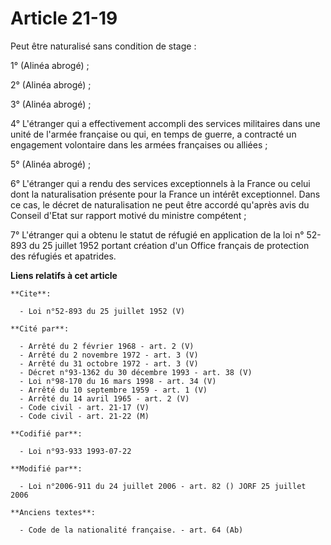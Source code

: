 # Article 21-19

Peut être naturalisé sans condition de stage : 

1° (Alinéa abrogé) ; 

2° (Alinéa abrogé) ; 

3° (Alinéa abrogé) ; 

4° L'étranger qui a effectivement accompli des services militaires dans une unité de l'armée française ou qui, en temps de
guerre, a contracté un engagement volontaire dans les armées françaises ou alliées ; 

5° (Alinéa abrogé) ; 

6° L'étranger qui a rendu des services exceptionnels à la France ou celui dont la naturalisation présente pour la France un
intérêt exceptionnel. Dans ce cas, le décret de naturalisation ne peut être accordé qu'après avis du Conseil d'Etat sur
rapport motivé du ministre compétent ; 

7° L'étranger qui a obtenu le statut de réfugié en application de la loi n° 52-893 du 25 juillet 1952 portant création d'un
Office français de protection des réfugiés et apatrides.

**Liens relatifs à cet article**

	**Cite**:

	  - Loi n°52-893 du 25 juillet 1952 (V)

	**Cité par**:

	  - Arrêté du 2 février 1968 - art. 2 (V)
	  - Arrêté du 2 novembre 1972 - art. 3 (V)
	  - Arrêté du 31 octobre 1972 - art. 3 (V)
	  - Décret n°93-1362 du 30 décembre 1993 - art. 38 (V)
	  - Loi n°98-170 du 16 mars 1998 - art. 34 (V)
	  - Arrêté du 10 septembre 1959 - art. 1 (V)
	  - Arrêté du 14 avril 1965 - art. 2 (V)
	  - Code civil - art. 21-17 (V)
	  - Code civil - art. 21-22 (M)

	**Codifié par**:

	  - Loi n°93-933 1993-07-22

	**Modifié par**:

	  - Loi n°2006-911 du 24 juillet 2006 - art. 82 () JORF 25 juillet 2006

	**Anciens textes**:

	  - Code de la nationalité française. - art. 64 (Ab)
